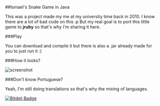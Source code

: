 ##Ismael's Snake Game in Java

This was a project made my me at my university time back in 2010. I know there are a lot of bad code on this :p
But my real goal is to port this little game to **jruby** so that's why I'm sharing it here.

###Play

You can download and compile it but there is also a .jar already made for you to just run it :)

###How it looks?

![screenshot](http://f.cl.ly/items/3T1H3l1U29462X1G1A0H/snake.jpg)

###Don't know Portuguese?

Yeah, I'm still doing translations so that's why the mixing of languages.


[![Bitdeli Badge](https://d2weczhvl823v0.cloudfront.net/ismaelga/snake-java/trend.png)](https://bitdeli.com/free "Bitdeli Badge")

